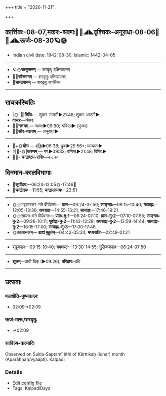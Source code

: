 +++
title = "2020-11-21"

+++
## कार्त्तिकः-08-07,मकरः-श्रवणः🌛🌌◢◣वृश्चिकः-अनूराधा-08-06🌌🌞◢◣ऊर्जः-08-30🪐🌞
- Indian civil date: 1942-08-30, Islamic: 1442-04-05
___________________
- 🪐🌞**ऋतुमानम्** — शरदृतुः दक्षिणायनम्
- 🌌🌞**सौरमानम्** — शरदृतुः दक्षिणायनम्
- 🌛**चान्द्रमानम्** — शरदृतुः कार्त्तिकः
___________________


## खचक्रस्थितिः
- |🌞-🌛|**तिथिः** — शुक्ल-सप्तमी►21:48; शुक्ल-अष्टमी►  
- **वासरः**—स्थिरः  
- 🌌🌛**नक्षत्रम्** — श्रवणः►09:50; श्रविष्ठा► (कुम्भः)  
- 🌌🌞**सौर-नक्षत्रम्** — अनूराधा►  
___________________
- 🌛+🌞**योगः** — वृद्धिः►06:38; ध्रुवः►29:56*; व्याघातः►  
- २|🌛-🌞|**करणम्** — गरः►09:33; वणिजः►21:48; विष्टिः►  
- 🌌🌛- **चन्द्राष्टम-राशिः**—कटकः  


## दिनमान-कालविभागाः
- 🌅**सूर्योदयः**—06:24-12:05🌞️-17:46🌇  
- 🌛**चन्द्रोदयः**—11:55; **चन्द्रास्तमयः**—23:51  
___________________
- 🌞⚝भट्टभास्कर-मते वीर्यवन्तः— **प्रातः**—06:24-07:50; **साङ्गवः**—09:15-10:40; **मध्याह्नः**—12:05-13:30; **अपराह्णः**—14:55-16:21; **सायाह्नः**—17:46-19:21  
- 🌞⚝सायण-मते वीर्यवन्तः— **प्रातः-मु॰1**—06:24-07:10; **प्रातः-मु॰2**—07:10-07:55; **साङ्गवः-मु॰2**—09:26-10:11; **पूर्वाह्णः-मु॰2**—11:42-12:28; **अपराह्णः-मु॰2**—13:59-14:44; **सायाह्णः-मु॰2**—16:15-17:00; **सायाह्णः-मु॰3**—17:00-17:46  
- 🌞कालान्तरम्— **ब्राह्मं मुहूर्तम्**—04:43-05:34; **मध्यरात्रिः**—22:49-01:21  
___________________
- **राहुकालः**—09:15-10:40; **यमघण्टः**—13:30-14:55; **गुलिककालः**—06:24-07:50  
___________________
- **शूलम्**—प्राची दिक् (►09:26); **परिहारः**–दधि  
___________________

## उत्सवाः
### षडशीति-पुण्यकालः
- 02:09→02:09
### ऊर्ज-मासः/शरदृतुः
- →02:09
### सावित्र्य-कल्पादिः

Observed on Śukla-Saptamī tithi of Kārttikaḥ (lunar) month (Aparāhṇaḥ/vyaapti). Kalpadi

### Details
- [Edit config file](https://github.com/jyotisham/adyatithi/tree/master/time_focus/yugAdiH/lunar_month/tithi/08/07/sAvitrya-kalpAdiH.toml)
- Tags: KalpadiDays


